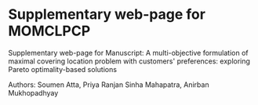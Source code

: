 # Supplementary web-page for MOMCLPCP
Supplementary web-page for Manuscript: A multi-objective formulation of maximal covering location problem with customers' preferences: exploring Pareto optimality-based solutions

Authors: Soumen Atta, Priya Ranjan Sinha Mahapatra, Anirban Mukhopadhyay 
